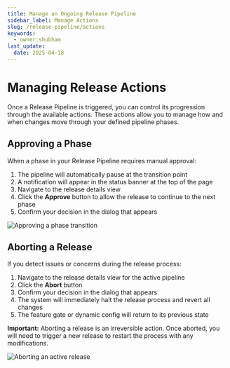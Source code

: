 ```yaml
---
title: Manage an Ongoing Release Pipeline
sidebar_label: Manage Actions
slug: /release-pipeline/actions
keywords:
  - owner:shubham
last_update:
  date: 2025-04-18
---
```


# Managing Release Actions

Once a Release Pipeline is triggered, you can control its progression through the available actions. These actions allow you to manage how and when changes move through your defined pipeline phases.

## Approving a Phase

When a phase in your Release Pipeline requires manual approval:

1. The pipeline will automatically pause at the transition point
2. A notification will appear in the status banner at the top of the page
3. Navigate to the release details view
4. Click the **Approve** button to allow the release to continue to the next phase
5. Confirm your decision in the dialog that appears

![Approving a phase transition](/img/release-pipeline/approve.png)

## Aborting a Release

If you detect issues or concerns during the release process:

1. Navigate to the release details view for the active pipeline
2. Click the **Abort** button
3. Confirm your decision in the dialog that appears
4. The system will immediately halt the release process and revert all changes
5. The feature gate or dynamic config will return to its previous state

**Important:** Aborting a release is an irreversible action. Once aborted, you will need to trigger a new release to restart the process with any modifications.

![Aborting an active release](/img/release-pipeline/abort.png)
